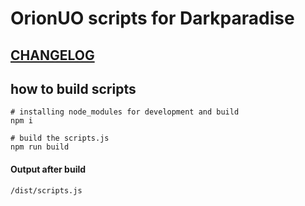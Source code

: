 # OrionUO scripts for Darkparadise

## [CHANGELOG](./CHANGELOG.md)

## how to build scripts
```
# installing node_modules for development and build
npm i

# build the scripts.js
npm run build
```
#### Output after build
`/dist/scripts.js`
